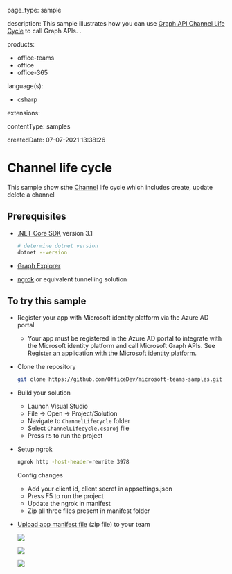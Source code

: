 
page_type: sample

description: This sample illustrates how you can use [Graph API Channel Life Cycle](https://docs.microsoft.com/en-us/graph/api/resources/channel?view=graph-rest-beta) to call Graph APIs. .

products:
- office-teams
- office
- office-365

language(s):
- csharp

extensions:

contentType: samples

createdDate: 07-07-2021 13:38:26

# Channel life cycle

This sample show sthe [Channel](https://docs.microsoft.com/en-us/graph/api/resources/channel?view=graph-rest-1.0) life cycle which includes create, update delete a channel

## Prerequisites

- [.NET Core SDK](https://dotnet.microsoft.com/download) version 3.1

  ```bash
  # determine dotnet version
  dotnet --version
  ```
- [Graph Explorer](https://developer.microsoft.com/en-us/graph/graph-explorer)

- [ngrok](https://ngrok.com/) or equivalent tunnelling solution

## To try this sample

- Register your app with Microsoft identity platform via the Azure AD portal
  - Your app must be registered in the Azure AD portal to integrate with the Microsoft identity platform and call Microsoft Graph APIs. See [Register an application with the Microsoft identity platform](https://docs.microsoft.com/en-us/graph/auth-register-app-v2). 
  
- Clone the repository 
   ```bash
   git clone https://github.com/OfficeDev/microsoft-teams-samples.git
   ```

- Build your solution

  - Launch Visual Studio
  - File -> Open -> Project/Solution
  - Navigate to `ChannelLifecycle` folder
  - Select `ChannelLifecycle.csproj` file
  - Press `F5` to run the project

- Setup ngrok
  ```bash
  ngrok http -host-header=rewrite 3978
  ```

   Config changes
   - Add your client id, client secret in appsettings.json
   - Press F5 to run the project
   - Update the ngrok in manifest
   - Zip all three files present in manifest folder

- [Upload app manifest file](https://docs.microsoft.com/en-us/microsoftteams/platform/concepts/deploy-and-publish/apps-upload#load-your-package-into-teams) (zip file) to your team
  
  
  ![](ChannelLifecycle/Images/Picture1.png)

  ![](ChannelLifecycle/Images/Picture2.png)

  ![](ChannelLifecycle/Images/Picture3.png)
  
  
 

